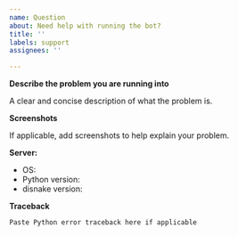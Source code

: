 ```yaml
---
name: Question
about: Need help with running the bot?
title: ''
labels: support
assignees: ''

---
```


**Describe the problem you are running into**

A clear and concise description of what the problem is.

**Screenshots**

If applicable, add screenshots to help explain your problem.

**Server:**

- OS:
- Python version:
- disnake version:

**Traceback**

```
Paste Python error traceback here if applicable
```
